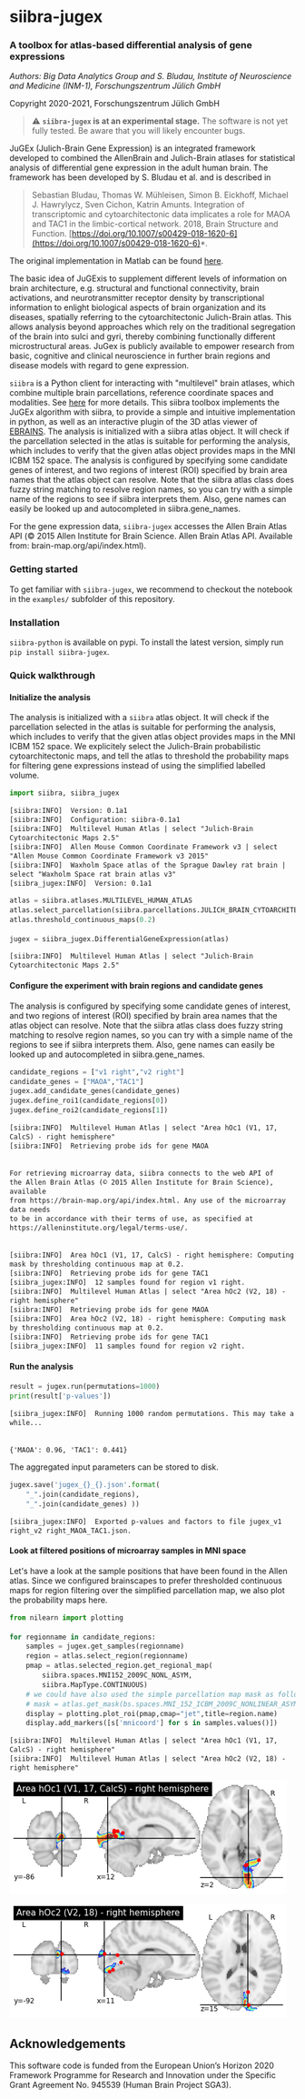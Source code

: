 # siibra-jugex

### A toolbox for atlas-based differential analysis of gene expressions

*Authors: Big Data Analytics Group and S. Bludau, Institute of Neuroscience and Medicine (INM-1), Forschungszentrum Jülich GmbH*

Copyright 2020-2021, Forschungszentrum Jülich GmbH 

> :warning: **`siibra-jugex` is at an experimental stage.** The software is not yet fully tested. Be aware that you will likely encounter bugs.

JuGEx  (Julich-Brain Gene Expression) is an integrated framework developed to combined the AllenBrain and Julich-Brain atlases for statistical analysis of differential gene expression in the adult human brain.
The framework has been developed by S. Bludau et al. and is described in 

> Sebastian Bludau, Thomas W. Mühleisen, Simon B. Eickhoff, Michael J. Hawrylycz, Sven Cichon, Katrin Amunts. Integration of transcriptomic and cytoarchitectonic data implicates a role for MAOA and TAC1 in the limbic-cortical network. 2018, Brain Structure and Function. [https://doi.org/10.1007/s00429-018-1620-6](https://doi.org/10.1007/s00429-018-1620-6)*.

The original implementation in Matlab can be found [here](https://www.fz-juelich.de/SharedDocs/Downloads/INM/INM-1/DE/jugex.html?nn=2163780).

The basic idea of JuGExis to supplement different levels of information on brain architecture, e.g. structural and functional connectivity, brain activations, and neurotransmitter receptor density by transcriptional information to enlight biological aspects of brain organization and its diseases, spatially referring to the cytoarchitectonic Julich-Brain atlas. This allows analysis beyond approaches which rely on the traditional segregation of the brain into sulci and gyri, thereby combining functionally different microstructural areas. JuGex is publicly available to empower research from basic, cognitive and clinical neuroscience in further brain regions and disease models with regard to gene expression.

`siibra` is a Python client for interacting with "multilevel" brain atlases, which combine multiple brain parcellations, reference coordinate spaces and modalities. See [here](https://siibra.eu) for more details.
This siibra toolbox implements the JuGEx algorithm with siibra, to provide a simple and intuitive implementation in python, as well as an interactive plugin of the 3D atlas viewer of [EBRAINS](https://ebrains.eu/service/human-brain-atlas/).
The analysis is initialized with a siibra atlas object. It will check if the parcellation selected in the atlas is suitable for performing the analysis, which includes to verify that the given atlas object provides maps in the MNI ICBM 152 space. The analysis is configured by specifying some candidate genes of interest, and two regions of interest (ROI) specified by brain area names that the atlas object can resolve. Note that the siibra atlas class does fuzzy string matching to resolve region names, so you can try with a simple name of the regions to see if siibra interprets them.  Also, gene names can easily be looked up and autocompleted in siibra.gene_names.

For the gene expression data, `siibra-jugex` accesses the Allen Brain Atlas API (© 2015 Allen Institute for Brain Science. Allen Brain Atlas API. Available from: brain-map.org/api/index.html).

### Getting started

To get familiar with `siibra-jugex`, we recommend to checkout the notebook in the `examples/` subfolder of this repository. 

### Installation

`siibra-python` is available on pypi.
To install the latest version, simply run `pip install siibra-jugex`.

### Quick walkthrough

#### Initialize the analysis

The analysis is initialized with a `siibra` atlas object. It will check if the parcellation selected in the atlas is suitable for performing the analysis, which includes to verify that the given atlas object provides maps in the MNI ICBM 152 space. We explicitely select the Julich-Brain probabilistic cytoarchitectonic maps, and  tell the atlas to threshold the probability maps for filtering gene expressions instead of using the simplified labelled volume. 


```python
import siibra, siibra_jugex
```

    [siibra:INFO]  Version: 0.1a1
    [siibra:INFO]  Configuration: siibra-0.1a1
    [siibra:INFO]  Multilevel Human Atlas | select "Julich-Brain Cytoarchitectonic Maps 2.5"
    [siibra:INFO]  Allen Mouse Common Coordinate Framework v3 | select "Allen Mouse Common Coordinate Framework v3 2015"
    [siibra:INFO]  Waxholm Space atlas of the Sprague Dawley rat brain | select "Waxholm Space rat brain atlas v3"
    [siibra_jugex:INFO]  Version: 0.1a1



```python
atlas = siibra.atlases.MULTILEVEL_HUMAN_ATLAS
atlas.select_parcellation(siibra.parcellations.JULICH_BRAIN_CYTOARCHITECTONIC_MAPS_2_5)
atlas.threshold_continuous_maps(0.2)

jugex = siibra_jugex.DifferentialGeneExpression(atlas)
```

    [siibra:INFO]  Multilevel Human Atlas | select "Julich-Brain Cytoarchitectonic Maps 2.5"


#### Configure the experiment with brain regions and candidate genes

The analysis is configured by specifying some candidate genes of interest, and two regions of interest (ROI) specified by brain area names that the atlas object can resolve. Note that the siibra atlas class does fuzzy string matching to resolve region names, so you can try with a simple name of the regions to see if siibra interprets them.  Also, gene names can easily be looked up and autocompleted in siibra.gene_names. 



```python
candidate_regions = ["v1 right","v2 right"]
candidate_genes = ["MAOA","TAC1"]
jugex.add_candidate_genes(candidate_genes)
jugex.define_roi1(candidate_regions[0])
jugex.define_roi2(candidate_regions[1])
```

    [siibra:INFO]  Multilevel Human Atlas | select "Area hOc1 (V1, 17, CalcS) - right hemisphere"
    [siibra:INFO]  Retrieving probe ids for gene MAOA


    For retrieving microarray data, siibra connects to the web API of
    the Allen Brain Atlas (© 2015 Allen Institute for Brain Science), available
    from https://brain-map.org/api/index.html. Any use of the microarray data needs
    to be in accordance with their terms of use, as specified at
    https://alleninstitute.org/legal/terms-use/.


    [siibra:INFO]  Area hOc1 (V1, 17, CalcS) - right hemisphere: Computing mask by thresholding continuous map at 0.2.
    [siibra:INFO]  Retrieving probe ids for gene TAC1
    [siibra_jugex:INFO]  12 samples found for region v1 right.
    [siibra:INFO]  Multilevel Human Atlas | select "Area hOc2 (V2, 18) - right hemisphere"
    [siibra:INFO]  Retrieving probe ids for gene MAOA
    [siibra:INFO]  Area hOc2 (V2, 18) - right hemisphere: Computing mask by thresholding continuous map at 0.2.
    [siibra:INFO]  Retrieving probe ids for gene TAC1
    [siibra_jugex:INFO]  11 samples found for region v2 right.


#### Run the analysis


```python
result = jugex.run(permutations=1000)
print(result['p-values'])
```

    [siibra_jugex:INFO]  Running 1000 random permutations. This may take a while...


    {'MAOA': 0.96, 'TAC1': 0.441}


The aggregated input parameters can be stored to disk.


```python
jugex.save('jugex_{}_{}.json'.format(
    "_".join(candidate_regions),
    "_".join(candidate_genes) ))
```

    [siibra_jugex:INFO]  Exported p-values and factors to file jugex_v1 right_v2 right_MAOA_TAC1.json.


#### Look at filtered positions of microarray samples in MNI space

Let's have a look at the sample positions that have been found in the Allen atlas. Since we configured brainscapes to prefer thresholded continuous maps for region filtering over the simplified parcellation map, we also plot the probability maps here.


```python
from nilearn import plotting

for regionname in candidate_regions:
    samples = jugex.get_samples(regionname)
    region = atlas.select_region(regionname)
    pmap = atlas.selected_region.get_regional_map(
        siibra.spaces.MNI152_2009C_NONL_ASYM, 
        siibra.MapType.CONTINUOUS)    
    # we could have also used the simple parcellation map mask as follows:
    # mask = atlas.get_mask(bs.spaces.MNI_152_ICBM_2009C_NONLINEAR_ASYMMETRIC)
    display = plotting.plot_roi(pmap,cmap="jet",title=region.name)
    display.add_markers([s['mnicoord'] for s in samples.values()])
```

    [siibra:INFO]  Multilevel Human Atlas | select "Area hOc1 (V1, 17, CalcS) - right hemisphere"
    [siibra:INFO]  Multilevel Human Atlas | select "Area hOc2 (V2, 18) - right hemisphere"



    
![png](images/example_12_1.png)
    



    
![png](images/example_12_2.png)
    


## Acknowledgements

This software code is funded from the European Union’s Horizon 2020 Framework
Programme for Research and Innovation under the Specific Grant Agreement No.
945539 (Human Brain Project SGA3).
